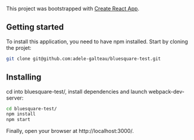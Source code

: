 This project was bootstrapped with [Create React App](https://github.com/facebook/create-react-app).

## Getting started
To install this application, you need to have npm installed. Start by cloning the projet:
```bash
git clone git@github.com:adele-galteau/bluesquare-test.git
```

## Installing
cd into bluesquare-test/, install dependencies and launch webpack-dev-server:
```bash
cd bluesquare-test/
npm install
npm start
```

Finally, open your browser at http://localhost:3000/.